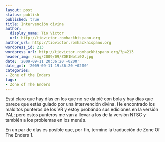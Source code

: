 ```yaml
---
layout: post
status: publish
published: true
title: Intervención divina
author:
  display_name: Tío Víctor
  url: http://tiovictor.romhackhispano.org
author_url: http://tiovictor.romhackhispano.org
wordpress_id: 213
wordpress_url: http://tiovictor.romhackhispano.org/?p=213
header_img: /img/2009/09/ZOE1Noti02.jpg
date: '2009-09-11 20:36:20 +0200'
date_gmt: '2009-09-11 19:36:20 +0200'
categories:
- Zone of the Enders
tags:
- Zone of The Enders
---
```

Está claro que hay días en los que no se da pié con bola y hay días que parece que estás guiado por una intervención divina. He encontrado los malditos punteros de los VR y estoy probándo sus ediciones en la versión PAL; pero estos punteros me van a llevar a los de la versión NTSC y también a los problemas en los menús.

En un par de días es posible que, por fin, termine la traducción de Zone Of The Enders 1.
